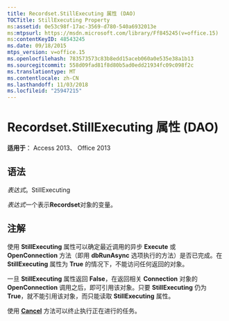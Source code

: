 ```yaml
---
title: Recordset.StillExecuting 属性 (DAO)
TOCTitle: StillExecuting Property
ms:assetid: 0e53c98f-17ac-3569-d780-540a6932013e
ms:mtpsurl: https://msdn.microsoft.com/library/Ff845245(v=office.15)
ms:contentKeyID: 48543245
ms.date: 09/18/2015
mtps_version: v=office.15
ms.openlocfilehash: 783573573c83b8edd15aceb060a0e535e38a1b13
ms.sourcegitcommit: 558d09fad81f8d80b5ad0edd21934fc09c098f2c
ms.translationtype: MT
ms.contentlocale: zh-CN
ms.lasthandoff: 11/03/2018
ms.locfileid: "25947215"
---
```

# <a name="recordsetstillexecuting-property-dao"></a>Recordset.StillExecuting 属性 (DAO)

**适用于**： Access 2013、 Office 2013

## <a name="syntax"></a>语法

*表达式*。StillExecuting

*表达式*一个表示**Recordset**对象的变量。

## <a name="remarks"></a>注解

使用 **StillExecuting** 属性可以确定最近调用的异步 **Execute** 或 **OpenConnection** 方法（即用 **dbRunAsync** 选项执行的方法）是否已完成。在 **StillExecuting** 属性为 **True** 的情况下，不能访问任何返回的对象。

一旦 **StillExecuting** 属性返回 **False**，在返回相关 **Connection** 对象的 **OpenConnection** 调用之后，即可引用该对象。只要 **StillExecuting** 仍为 **True**，就不能引用该对象，而只能读取 **StillExecuting** 属性。

使用 **[Cancel](connection-cancel-method-dao.md)** 方法可以终止执行正在进行的任务。

